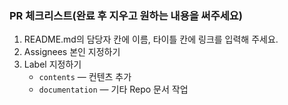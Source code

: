 ### PR 체크리스트(완료 후 지우고 원하는 내용을 써주세요)

1. README.md의 담당자 칸에 이름, 타이틀 칸에 링크를 입력해 주세요.
2. Assignees 본인 지정하기
3. Label 지정하기
    * `contents` — 컨텐츠 추가
    * `documentation` — 기타 Repo 문서 작업
